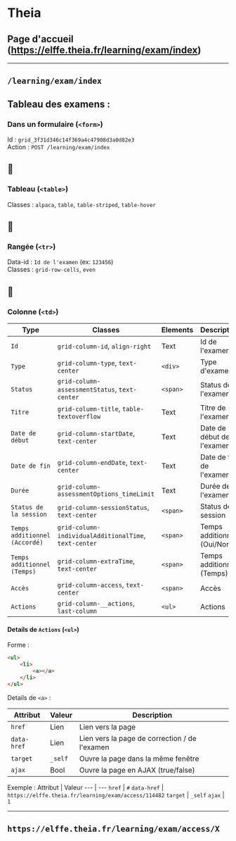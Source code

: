 # Theia

## Page d'accueil (https://elffe.theia.fr/learning/exam/index)
---
## `/learning/exam/index`

## Tableau des examens :  

### Dans un formulaire (`<form>`)
Id : `grid_3f31d346c14f369a4c47908d3a0d82e3`  
Action : `POST /learning/exam/index`

## 🔽

### Tableau (`<table>`)  
Classes : `alpaca`, `table`, `table-striped`, `table-hover`

## 🔽

### Rangée (`<tr>`)  
Data-id : `Id de l'examen` (ex: `123456`)  
Classes : `grid-row-cells`, `even`

## 🔽

### Colonne (`<td>`)

Type | Classes | Elements | Description
--- | --- | --- | ---
`Id` | `grid-column-id`, `align-right` | Text | Id de l'examen
`Type` | `grid-column-type`, `text-center` | `<div>` | Type d'examen
`Status` | `grid-column-assessmentStatus`, `text-center` | `<span>` | Status de l'examen
`Titre` | `grid-column-title`, `table-textoverflow` | Text | Titre de l'examen
`Date de début` | `grid-column-startDate`, `text-center` | Text | Date de début de l'examen
`Date de fin` | `grid-column-endDate`, `text-center` | Text | Date de fin de l'examen
`Durée` | `grid-column-assessmentOptions_timeLimit` | Text | Durée de l'examen
`Status de la session` | `grid-column-sessionStatus`, `text-center` | `<span>` | Status de la session
`Temps additionnel (Accordé)` | `grid-column-individualAdditionalTime`, `text-center` | `<span>` | Temps additionnel (Oui/Non)
`Temps additionnel (Temps)` | `grid-column-extraTime`, `text-center` | `<span>` | Temps additionnel (Temps)
`Accès` | `grid-column-access`, `text-center` | `<span>` | Accès
`Actions` | `grid-column-__actions`, `last-column` | `<ul>` | Actions


#### Details de `Actions` (`<ul>`)

Forme :
```html
<ul>
    <li>
        <a></a>
    </li>
</ul>
```

Details de `<a>` :

Attribut | Valeur | Description
--- | --- | ---
`href` | Lien | Lien vers la page
`data-href` | Lien | Lien vers la page de correction / de l'examen
`target` | `_self` | Ouvre la page dans la même fenêtre
`ajax` | Bool | Ouvre la page en AJAX (true/false)

Exemple :
Attribut | Valeur
--- | ---
`href` | `#`
`data-href` | `https://elffe.theia.fr/learning/exam/access/114482`
`target` | `_self`
`ajax` | `1`

---

## `https://elffe.theia.fr/learning/exam/access/X`







